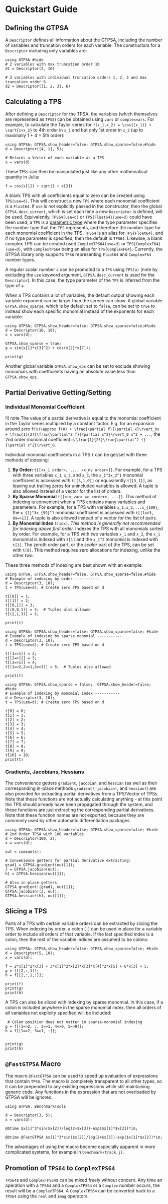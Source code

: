 # Quickstart Guide
## Defining the GTPSA
A `Descriptor` defines all information about the GTPSA, including the number of variables and truncation orders for each variable. The constructors for a `Descriptor` including only variables are:

```@example desc
using GTPSA #hide
# 2 variables with max truncation order 10
d1 = Descriptor(2, 10)     
```

```@example desc
# 3 variables with individual truncation orders 1, 2, 3 and max truncation order 6
d2 = Descriptor([1, 2, 3], 6)
```

## Calculating a TPS
After defining a `Descriptor` for the TPSA, the variables (which themselves are represented as `TPS`s) can be obtained using `vars` or `complexvars`. For example, to calculate the Taylor series for ``f(x_1,x_2) = \cos{(x_1)} + \sqrt{1+x_2}`` to 4th order in ``x_1`` and but only 1st order in ``x_2`` (up to maximally 1 + 4 = 5th order):

```@example 1
using GTPSA; GTPSA.show_header=false; GTPSA.show_sparse=false;#hide
d = Descriptor([4, 1], 5);

# Returns a Vector of each variable as a TPS
x = vars(d) 
```

These `TPS`s can then be manipulated just like any other mathematical quantity in Julia:

```@example 1
f = cos(x[1]) + sqrt(1 + x[2])
```

A blank TPS with all coefficients equal to zero can be created using `TPS(use=d)`. This will construct a new `TPS` where each monomial coefficient is a `Float64`. If `use` is not explicitly passed in the constructor, then the global `GTPSA.desc_current`, which is set each time a new `Descriptor` is defined, will be used. Equivalently, `TPS64(use=d)` or `TPS{Float64}(use=d)` could have been used; a `TPS` is a [parametric type](https://docs.julialang.org/en/v1/manual/types/#Parametric-Types) where the type parameter specifies the number type that the `TPS` represents, and therefore the number type for each monomial coefficient in the TPS. `TPS64` is an alias for `TPS{Float64}`, and if no type parameter is specified, then the default is `TPS64`. Likewise, a blank complex TPS can be created used `ComplexTPS64(use=d)` or `TPS{ComplexF64}(use=d)`, with `ComplexTPS64` being an alias for `TPS{ComplexF64}`. Currently, the GTPSA library only supports `TPS`s representing `Float64` and `ComplexF64` number types.

A regular scalar number `a` can be promoted to a `TPS` using `TPS(a)` (note by excluding the `use` keyword argument, `GTPSA.desc_current` is used for the `Descriptor`). In this case, the type parameter of the `TPS` is inferred from the type of `a`.

When a TPS contains a lot of variables, the default output showing each variable exponent can be larger than the screen can show. A global variable `GTPSA.show_sparse`, which is by default set to `false`, can be set to `true` to instead show each specific monomial instead of the exponents for each variable:

```@example
using GTPSA; GTPSA.show_header=false; GTPSA.show_sparse=false;#hide
d = Descriptor(10, 10);
x = vars(d);

GTPSA.show_sparse = true;
g = sin(x[1]*x[3]^2) + cos(x[2]*x[7]);

print(g)
```

Another global variable `GTPSA.show_eps` can be set to exclude showing monomials with coefficients having an absolute value less than `GTPSA.show_eps`.

## Partial Derivative Getting/Setting
### Individual Monomial Coefficient
!!! note
    The value of a partial derivative is equal to the monomial coefficient in the Taylor series multiplied by a constant factor. E.g. for an expansion around zero ``f(x)\approx f(0) + \frac{\partial f}{\partial x}\rvert_0x + \frac{1}{2!}\frac{\partial^2 f}{\partial x^2}\rvert_0 x^2 + ...``, the 2nd order monomial coefficient is ``\frac{1}{2!}\frac{\partial^2 f}{\partial x^2}\rvert_0``. 

Individual monomial coefficients in a TPS `t` can be get/set with three methods of indexing:

1. **By Order:** `t[[<x_1 order>, ..., <x_nv order>]]`. For example, for a TPS with three variables ``x_1``, ``x_2``, and ``x_3``, the ``x_1^3x_2^1`` monomial coefficient is accessed with `t[[3,1,0]]` or equivalently `t[[3,1]]`, as leaving out trailing zeros for unincluded variables is allowed. A tuple is also allowed instead of a vector for the list of orders.
2. **By Sparse Monomial** `t[[<ix_var> => <order>, ...]]`. This method of indexing is convenient when a TPS contains many variables and parameters. For example, for a TPS with variables ``x_1,x_2,...x_{100}``, the ``x_{1}^3x_{99}^1`` monomial coefficient is accessed with `t[[1=>3, 99=>1]]`. A tuple is also allowed instead of a vector for the list of pairs.
3. **By Monomial Index** `t[idx]`. *This method is generally not recommended for indexing above first order.* Indexes the TPS with all monomials sorted by order. For example, for a TPS with two variables ``x_1`` and ``x_2``, the ``x_1`` monomial is indexed with `t[1]` and the ``x_1^2`` monomial is indexed with `t[3]`. The zeroth order part, or the *scalar* part of the TPS, can be set with `t[0]`. This method requires zero allocations for indexing, unlike the other two.

These three methods of indexing are best shown with an example:

```@example
using GTPSA; GTPSA.show_header=false; GTPSA.show_sparse=false;#hide
# Example of indexing by order -----------
d = Descriptor(3, 10);
t = TPS(use=d); # Create zero TPS based on d

t[[0]] = 1;
t[[1]] = 2;
t[[0,1]] = 3;
t[(0,0,1)] = 4;  # Tuples also allowed
t[(2,1,3)] = 5;

print(t)
```

```@example 
using GTPSA; GTPSA.show_header=false; GTPSA.show_sparse=false; #hide
# Example of indexing by sparse monomial -----------
d = Descriptor(3, 10);
t = TPS(use=d); # Create zero TPS based on d

t[[1=>1]] = 2;
t[[2=>1]] = 3;
t[[3=>1]] = 4;
t[(1=>2,2=>1,3=>3)] = 5;  # Tuples also allowed

print(t)
```

```@example 
using GTPSA; GTPSA.show_sparse = false;  GTPSA.show_header=false; #hide
# Example of indexing by monomial index -----------
d = Descriptor(3, 10);
t = TPS(use=d); # Create zero TPS based on d

t[0] = 0;
t[1] = 1;
t[2] = 2;
t[3] = 3;
t[4] = 4;
t[5] = 5; 
t[6] = 6;
t[7] = 7;
t[8] = 8;
t[9] = 9;
t[10] = 10;
print(t)
```

### Gradients, Jacobians, Hessians
The convenience getters `gradient`, `jacobian`, and `hessian` (as well as their corresponding in-place methods `gradient!`, `jacobian!`, and `hessian!`) are also provided for extracting partial derivatives from a TPS/Vector of TPSs. Note that these functions are not actually calculating anything - at this point the TPS should already have been propagated through the system, and these functions are just extracting the corresponding partial derivatives. Note that these function names are not exported, because they are commonly used by other automatic differentiation packages.

```@example
using GTPSA; GTPSA.show_header=false; GTPSA.show_sparse=false; #hide
# 2nd Order TPSA with 100 variables
d = Descriptor(100, 2);
x = vars(d);

out = cumsum(x);

# Convenience getters for partial derivative extracting:
grad1 = GTPSA.gradient(out[1]);
J = GTPSA.jacobian(out);
h1 = GTPSA.hessian(out[1]);

# Also in-place getters
GTPSA.gradient!(grad1, out[1]);
GTPSA.jacobian!(J, out);
GTPSA.hessian!(h1, out[1]);
```

## Slicing a TPS
Parts of a TPS with certain variable orders can be extracted by slicing the TPS. When indexing by order, a colon (`:`) can be used in place for a variable order to include all orders of that variable. If the last specified index is a colon, then the rest of the variable indices are assumed to be colons:

```@example slice
using GTPSA; GTPSA.show_header=false; GTPSA.show_sparse=false; #hide
d = Descriptor(5, 10);
x = vars(d);

f = 2*x[1]^2*x[3] + 3*x[1]^2*x[2]*x[3]*x[4]^2*x[5] + 6*x[3] + 5;
g = f[[2,:,1]];
h = f[[2,:,1,:]];

print(f)
print(g)
print(h)
```

A TPS can also be sliced with indexing by sparse monomial. In this case, if a colon is included anywhere in the sparse monomial index, then all orders of all variables not explicity specified will be included:

```@example slice
 # Colon position does not matter in sparse-monomial indexing
g = f[[1=>2, :, 3=>1, 4=>0, 5=>0]];
h = f[[1=>2, 3=>1, :]];


print(g)
print(h)
```

## `@FastGTPSA` Macro

The macro `@FastGTPSA` can be used to speed up evaluation of expressions that contain `TPS`s. The macro is completely transparent to all other types, so it can be prepended to any existing expressions while still maintaining generic code. Any functions in the expression that are not overloaded by GTPSA will be ignored.

```@repl
using GTPSA, BenchmarkTools

d = Descriptor(3, 5);
x = vars(d);

@btime $x[1]^3*sin($x[2])/log(2+$x[3])-exp($x[1]*$x[2])*im;

@btime @FastGTPSA $x[1]^3*sin($x[2])/log(2+$x[3])-exp($x[1]*$x[2])*im;
```

The advantages of using the macro become especially apparent in more complicated systems, for example in `benchmark/track.jl`. 

## Promotion of `TPS64` to `ComplexTPS64`

`TPS64`s and `ComplexTPS64`s can be mixed freely without concern. Any time an operation with a `TPS64` and a `ComplexTPS64` or a `Complex` number occurs, the result will be a `ComplexTPS64`. A `ComplexTPS64` can be converted back to a `TPS64` using the `real` and `imag` operators.

